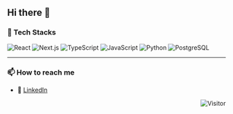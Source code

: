 ## Hi there 👋

### 🚀 Tech Stacks

![React](https://img.shields.io/badge/-React-555?logo=react&style=flat)
![Next.js](https://img.shields.io/badge/-Next.js-000000?logo=nextdotjs&style=flat)
![TypeScript](https://img.shields.io/badge/-TypeScript-3178C6?logo=typescript&logoColor=white&style=flat)
![JavaScript](https://img.shields.io/badge/Javascript-276DC3?logo=javascript&style=flat)
![Python](https://img.shields.io/badge/-Python-F9DC3E?logo=python&style=flat)
![PostgreSQL](https://img.shields.io/badge/-PostgreSQL-4169E1?logo=postgresql&logoColor=white&style=flat)

---

### 📫 How to reach me
- 💼 [LinkedIn](https://linkedin.com/in/sakitanaka)

<div align="right">
  <img src="https://komarev.com/ghpvc/?username=saki0712&style=plastic" alt="Visitor">
</div>



<!--
**saki0712/saki0712** is a ✨ _special_ ✨ repository because its `README.md` (this file) appears on your GitHub profile.

Here are some ideas to get you started:

- 🔭 I’m currently working on ...
- 🌱 I’m currently learning ...
- 👯 I’m looking to collaborate on ...
- 🤔 I’m looking for help with ...
- 💬 Ask me about ...
- 📫 How to reach me: ...
- 😄 Pronouns: ...
- ⚡ Fun fact: ...
-->

